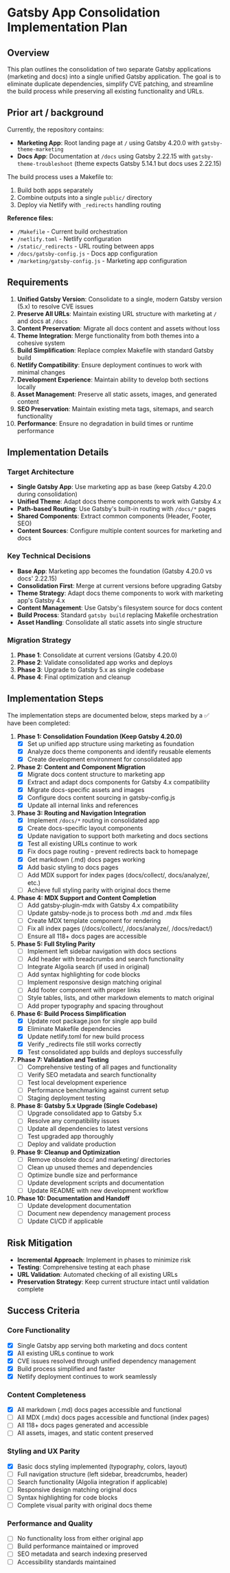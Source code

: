 # Gatsby App Consolidation Implementation Plan

## Overview

This plan outlines the consolidation of two separate Gatsby applications (marketing and docs) into a single unified Gatsby application. The goal is to eliminate duplicate dependencies, simplify CVE patching, and streamline the build process while preserving all existing functionality and URLs.

## Prior art / background

Currently, the repository contains:
- **Marketing App**: Root landing page at `/` using Gatsby 4.20.0 with `gatsby-theme-marketing`
- **Docs App**: Documentation at `/docs` using Gatsby 2.22.15 with `gatsby-theme-troubleshoot` (theme expects Gatsby 5.14.1 but docs uses 2.22.15)

The build process uses a Makefile to:
1. Build both apps separately
2. Combine outputs into a single `public/` directory
3. Deploy via Netlify with `_redirects` handling routing

**Reference files:**
- `/Makefile` - Current build orchestration
- `/netlify.toml` - Netlify configuration
- `/static/_redirects` - URL routing between apps
- `/docs/gatsby-config.js` - Docs app configuration
- `/marketing/gatsby-config.js` - Marketing app configuration

## Requirements

1. **Unified Gatsby Version**: Consolidate to a single, modern Gatsby version (5.x) to resolve CVE issues
2. **Preserve All URLs**: Maintain existing URL structure with marketing at `/` and docs at `/docs`
3. **Content Preservation**: Migrate all docs content and assets without loss
4. **Theme Integration**: Merge functionality from both themes into a cohesive system
5. **Build Simplification**: Replace complex Makefile with standard Gatsby build
6. **Netlify Compatibility**: Ensure deployment continues to work with minimal changes
7. **Development Experience**: Maintain ability to develop both sections locally
8. **Asset Management**: Preserve all static assets, images, and generated content
9. **SEO Preservation**: Maintain existing meta tags, sitemaps, and search functionality
10. **Performance**: Ensure no degradation in build times or runtime performance

## Implementation Details

### Target Architecture
- **Single Gatsby App**: Use marketing app as base (keep Gatsby 4.20.0 during consolidation)
- **Unified Theme**: Adapt docs theme components to work with Gatsby 4.x
- **Path-based Routing**: Use Gatsby's built-in routing with `/docs/*` pages
- **Shared Components**: Extract common components (Header, Footer, SEO)
- **Content Sources**: Configure multiple content sources for marketing and docs

### Key Technical Decisions
- **Base App**: Marketing app becomes the foundation (Gatsby 4.20.0 vs docs' 2.22.15)
- **Consolidation First**: Merge at current versions before upgrading Gatsby
- **Theme Strategy**: Adapt docs theme components to work with marketing app's Gatsby 4.x
- **Content Management**: Use Gatsby's filesystem source for docs content
- **Build Process**: Standard `gatsby build` replacing Makefile orchestration
- **Asset Handling**: Consolidate all static assets into single structure

### Migration Strategy
1. **Phase 1**: Consolidate at current versions (Gatsby 4.20.0)
2. **Phase 2**: Validate consolidated app works and deploys
3. **Phase 3**: Upgrade to Gatsby 5.x as single codebase
4. **Phase 4**: Final optimization and cleanup

## Implementation Steps

The implementation steps are documented below, steps marked by a ✅ have been completed:

1. **Phase 1: Consolidation Foundation (Keep Gatsby 4.20.0)**
   - [x] Set up unified app structure using marketing as foundation
   - [x] Analyze docs theme components and identify reusable elements
   - [x] Create development environment for consolidated app

2. **Phase 2: Content and Component Migration**
   - [x] Migrate docs content structure to marketing app
   - [x] Extract and adapt docs components for Gatsby 4.x compatibility
   - [x] Migrate docs-specific assets and images
   - [x] Configure docs content sourcing in gatsby-config.js
   - [x] Update all internal links and references

3. **Phase 3: Routing and Navigation Integration**
   - [x] Implement `/docs/*` routing in consolidated app
   - [x] Create docs-specific layout components
   - [x] Update navigation to support both marketing and docs sections
   - [x] Test all existing URLs continue to work
   - [x] Fix docs page routing - prevent redirects back to homepage
   - [x] Get markdown (.md) docs pages working
   - [x] Add basic styling to docs pages
   - [ ] Add MDX support for index pages (docs/collect/, docs/analyze/, etc.)
   - [ ] Achieve full styling parity with original docs theme

4. **Phase 4: MDX Support and Content Completion**
   - [ ] Add gatsby-plugin-mdx with Gatsby 4.x compatibility
   - [ ] Update gatsby-node.js to process both .md and .mdx files
   - [ ] Create MDX template component for rendering
   - [ ] Fix all index pages (/docs/collect/, /docs/analyze/, /docs/redact/)
   - [ ] Ensure all 118+ docs pages are accessible

5. **Phase 5: Full Styling Parity**
   - [ ] Implement left sidebar navigation with docs sections
   - [ ] Add header with breadcrumbs and search functionality  
   - [ ] Integrate Algolia search (if used in original)
   - [ ] Add syntax highlighting for code blocks
   - [ ] Implement responsive design matching original
   - [ ] Add footer component with proper links
   - [ ] Style tables, lists, and other markdown elements to match original
   - [ ] Add proper typography and spacing throughout

6. **Phase 6: Build Process Simplification**
   - [x] Update root package.json for single app build
   - [x] Eliminate Makefile dependencies
   - [x] Update netlify.toml for new build process
   - [x] Verify _redirects file still works correctly
   - [x] Test consolidated app builds and deploys successfully

7. **Phase 7: Validation and Testing**
   - [ ] Comprehensive testing of all pages and functionality
   - [ ] Verify SEO metadata and search functionality
   - [ ] Test local development experience
   - [ ] Performance benchmarking against current setup
   - [ ] Staging deployment testing

8. **Phase 8: Gatsby 5.x Upgrade (Single Codebase)**
   - [ ] Upgrade consolidated app to Gatsby 5.x
   - [ ] Resolve any compatibility issues
   - [ ] Update all dependencies to latest versions
   - [ ] Test upgraded app thoroughly
   - [ ] Deploy and validate production

9. **Phase 9: Cleanup and Optimization**
   - [ ] Remove obsolete docs/ and marketing/ directories
   - [ ] Clean up unused themes and dependencies
   - [ ] Optimize bundle size and performance
   - [ ] Update development scripts and documentation
   - [ ] Update README with new development workflow

10. **Phase 10: Documentation and Handoff**
    - [ ] Update development documentation
    - [ ] Document new dependency management process
    - [ ] Update CI/CD if applicable

## Risk Mitigation

- **Incremental Approach**: Implement in phases to minimize risk
- **Testing**: Comprehensive testing at each phase
- **URL Validation**: Automated checking of all existing URLs
- **Preservation Strategy**: Keep current structure intact until validation complete

## Success Criteria

### Core Functionality
- [x] Single Gatsby app serving both marketing and docs content
- [x] All existing URLs continue to work
- [x] CVE issues resolved through unified dependency management
- [x] Build process simplified and faster
- [x] Netlify deployment continues to work seamlessly

### Content Completeness
- [x] All markdown (.md) docs pages accessible and functional
- [ ] All MDX (.mdx) docs pages accessible and functional (index pages)
- [ ] All 118+ docs pages generated and accessible
- [ ] All assets, images, and static content preserved

### Styling and UX Parity
- [x] Basic docs styling implemented (typography, colors, layout)
- [ ] Full navigation structure (left sidebar, breadcrumbs, header)
- [ ] Search functionality (Algolia integration if applicable)
- [ ] Responsive design matching original docs
- [ ] Syntax highlighting for code blocks
- [ ] Complete visual parity with original docs theme

### Performance and Quality
- [ ] No functionality loss from either original app
- [ ] Build performance maintained or improved
- [ ] SEO metadata and search indexing preserved
- [ ] Accessibility standards maintained
